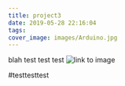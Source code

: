 ```yaml
---
title: project3
date: 2019-05-28 22:16:04
tags:
cover_image: images/Arduino.jpg
---
```

blah
test test test
![link to image](/../images/Arduino.jpg)

#testtesttest
